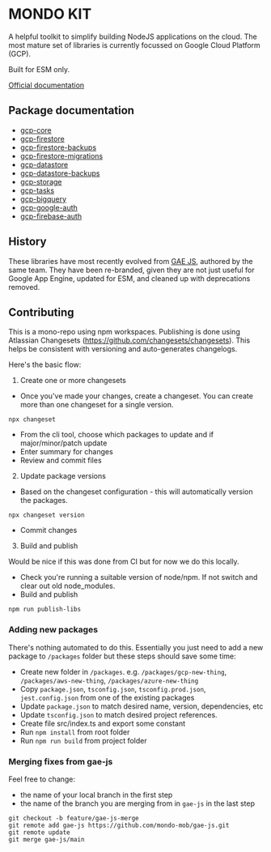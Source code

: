 # MONDO KIT

A helpful toolkit to simplify building NodeJS applications on the cloud. The most mature set of libraries is currently focussed on Google Cloud Platform (GCP).

Built for ESM only.

[Official documentation](https://mondokit.dev)

## Package documentation

- [gcp-core](https://mondokit.dev/packages/gcp-core.html)
- [gcp-firestore](https://mondokit.dev/packages/gcp-firestore.html)
- [gcp-firestore-backups](https://mondokit.dev/packages/gcp-firestore-backups.html)
- [gcp-firestore-migrations](https://mondokit.dev/packages/gcp-migrations.html) 
- [gcp-datastore](https://mondokit.dev/packages/gcp-datastore.html)
- [gcp-datastore-backups](https://mondokit.dev/packages/gcp-datastore-backups.html)
- [gcp-storage](https://mondokit.dev/packages/gcp-storage.html)
- [gcp-tasks](https://mondokit.dev/packages/gcp-tasks.html)
- [gcp-bigquery](https://mondokit.dev/packages/gcp-bigquery.html)
- [gcp-google-auth](https://mondokit.dev/packages/gcp-google-auth.html)
- [gcp-firebase-auth](https://mondokit.dev/packages/gcp-firebase-auth.html)

## History

These libraries have most recently evolved from [GAE JS](https://github.com/mondo-mob/gae-js), authored by the same team. They have been re-branded,
given they are not just useful for Google App Engine, updated for ESM, and cleaned up with deprecations removed.


## Contributing

This is a mono-repo using npm workspaces.
Publishing is done using Atlassian Changesets (https://github.com/changesets/changesets).
This helps be consistent with versioning and auto-generates changelogs.

Here's the basic flow:

1. Create one or more changesets

- Once you've made your changes, create a changeset. You can create more than one changeset for a single version.

```
npx changeset
```

- From the cli tool, choose which packages to update and if major/minor/patch update
- Enter summary for changes
- Review and commit files

2. Update package versions

- Based on the changeset configuration - this will automatically version the packages.

```
npx changeset version
```

- Commit changes

3. Build and publish

Would be nice if this was done from CI but for now we do this locally.

- Check you're running a suitable version of node/npm. If not switch and clear out old node_modules.
- Build and publish

```
npm run publish-libs
```

### Adding new packages

There's nothing automated to do this. Essentially you just need to add a new package to `/packages` folder but
these steps should save some time:

- Create new folder in `/packages`. e.g. `/packages/gcp-new-thing`, `/packages/aws-new-thing`, `/packages/azure-new-thing`
- Copy `package.json`, `tsconfig.json`, `tsconfig.prod.json`, `jest.config.json` from one of the existing packages
- Update `package.json` to match desired name, version, dependencies, etc
- Update `tsconfig.json` to match desired project references.
- Create file src/index.ts and export some constant
- Run `npm install` from root folder
- Run `npm run build` from project folder


### Merging fixes from gae-js
Feel free to change:
 - the name of your local branch in the first step
 - the name of the branch you are merging from in `gae-js` in the last step

```shell
git checkout -b feature/gae-js-merge
git remote add gae-js https://github.com/mondo-mob/gae-js.git
git remote update
git merge gae-js/main

```

